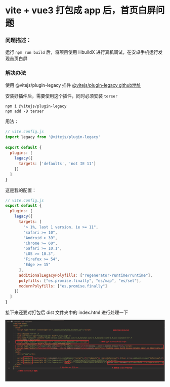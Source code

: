 # vite + vue3 打包成 app 后，首页白屏问题

### 问题描述：

运行 `npm run build` 后，将项目使用 HbuildX 进行真机调试，在安卓手机运行发现首页白屏

### 解决办法

使用 @vitejs/plugin-legacy 插件
[@vitejs/plugin-legacy github地址](https://github.com/vitejs/vite/tree/main/packages/plugin-legacy)

安装好插件后，需要使用这个插件，同时必须安装 `terser`

```
npm i @vitejs/plugin-legacy
npm add -D terser
```

用法：

```js
// vite.config.js
import legacy from '@vitejs/plugin-legacy'

export default {
  plugins: [
    legacy({
      targets: ['defaults', 'not IE 11']
    })
  ]
}
```

这是我的配置：

```js
// vite.config.js
export default {
  plugins: [
    legacy({
      targets: [
        "> 1%, last 1 version, ie >= 11",
        "safari >= 10",
        "Android > 39",
        "Chrome >= 60",
        "Safari >= 10.1",
        "iOS >= 10.3",
        "Firefox >= 54",
        "Edge >= 15"
      ],
      additionalLegacyPolyfills: ["regenerator-runtime/runtime"],
      polyfills: ["es.promise.finally", "es/map", "es/set"],
      modernPolyfills: ["es.promise.finally"]
    })
  ]
}
```

接下来还要对打包后 dist 文件夹中的 index.html 进行处理一下

![1](%E6%89%93%E5%8C%85%E6%88%90app%E9%81%87%E5%88%B0%E7%9A%84%E9%97%AE%E9%A2%98.assets/1.png)